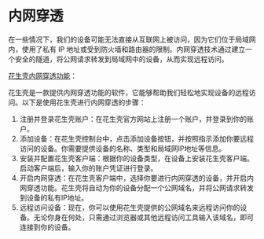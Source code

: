 # 内网穿透

在一些情况下，我们的设备可能无法直接从互联网上被访问，因为它们位于局域网内，使用了私有 IP 地址或受到防火墙和路由器的限制。内网穿透技术通过建立一个安全的隧道，将公网请求转发到局域网中的设备，从而实现远程访问。

[花生壳内网穿透功能](https://console.hsk.oray.com/)：

花生壳是一款提供内网穿透功能的软件，它能够帮助我们轻松地实现设备的远程访问。以下是使用花生壳进行内网穿透的步骤：

1. 注册并登录花生壳账户：在花生壳官方网站上注册一个账户，并登录到你的账户。
2. 添加设备：在花生壳控制台中，点击添加设备按钮，并按照指示添加你要远程访问的设备。你需要提供设备的名称、类型和局域网IP地址等信息。
3. 安装并配置花生壳客户端：根据你的设备类型，在设备上安装花生壳客户端。启动客户端后，输入你的账户凭证进行登录。
4. 开启内网穿透：在花生壳客户端中，选择你要进行内网穿透的设备，并开启内网穿透功能。花生壳将自动为你的设备分配一个公网域名，并将公网请求转发到设备的私有IP地址。
5. 远程访问设备：现在，你可以使用花生壳提供的公网域名来远程访问你的设备。无论你身在何处，只需通过浏览器或其他远程访问工具输入该域名，即可连接到你的设备。
